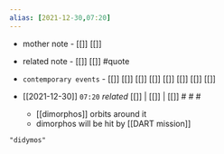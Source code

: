 ```yaml
---
alias: [2021-12-30,07:20]
---
```

- mother note - [[]] [[]]
- related note - [[]] [[]] #quote 
- `contemporary events` - [[]] [[]] [[]] [[]] [[]] [[]] [[]] [[]]

- [[2021-12-30]]  `07:20` _related_ [[]] | [[]] | [[]] # # #
	- [[dimorphos]] orbits around it
	- dimorphos will be hit by [[DART mission]]

```query
"didymos"
```